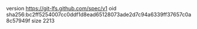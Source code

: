 version https://git-lfs.github.com/spec/v1
oid sha256:bc2ff5254007cc0ddf1d8ead65128073ade2d7c94a6339ff37657c0a8c57949f
size 2213
